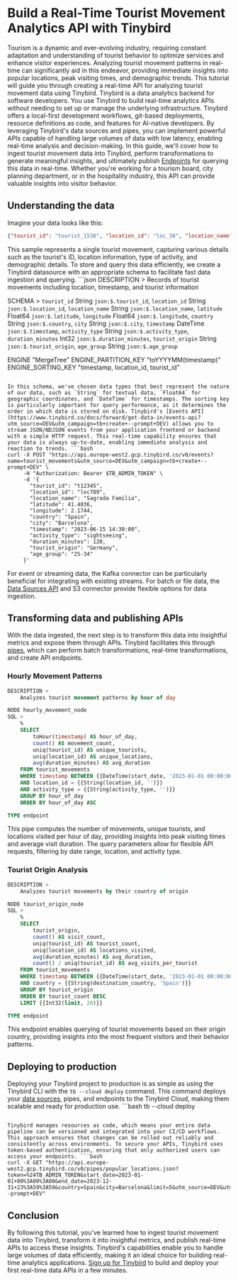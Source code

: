 # Build a Real-Time Tourist Movement Analytics API with Tinybird

Tourism is a dynamic and ever-evolving industry, requiring constant adaptation and understanding of tourist behavior to optimize services and enhance visitor experiences. Analyzing tourist movement patterns in real-time can significantly aid in this endeavor, providing immediate insights into popular locations, peak visiting times, and demographic trends. This tutorial will guide you through creating a real-time API for analyzing tourist movement data using Tinybird. Tinybird is a data analytics backend for software developers. You use Tinybird to build real-time analytics APIs without needing to set up or manage the underlying infrastructure. Tinybird offers a local-first development workflows, git-based deployments, resource definitions as code, and features for AI-native developers. By leveraging Tinybird's data sources and pipes, you can implement powerful APIs capable of handling large volumes of data with low latency, enabling real-time analysis and decision-making. In this guide, we'll cover how to ingest tourist movement data into Tinybird, perform transformations to generate meaningful insights, and ultimately publish [Endpoints](https://www.tinybird.co/docs/forward/work-with-data/publish-data/endpoints?utm_source=DEV&utm_campaign=tb+create+--prompt+DEV) for querying this data in real-time. Whether you're working for a tourism board, city planning department, or in the hospitality industry, this API can provide valuable insights into visitor behavior. 

## Understanding the data

Imagine your data looks like this:

```json
{"tourist_id": "tourist_1538", "location_id": "loc_38", "location_name": "Sydney Opera House", "latitude": 607421466, "longitude": 607421376, "country": "Japan", "city": "Tokyo", "timestamp": "2025-04-23 23:30:49", "activity_type": "Shopping", "duration_minutes": 33, "tourist_origin": "Brazil", "age_group": "18-24"}
```

This sample represents a single tourist movement, capturing various details such as the tourist's ID, location information, type of activity, and demographic details. To store and query this data efficiently, we create a Tinybird datasource with an appropriate schema to facilitate fast data ingestion and querying. ```json
DESCRIPTION >
    Records of tourist movements including location, timestamp, and tourist information

SCHEMA >
    `tourist_id` String `json:$.tourist_id`,
    `location_id` String `json:$.location_id`,
    `location_name` String `json:$.location_name`,
    `latitude` Float64 `json:$.latitude`,
    `longitude` Float64 `json:$.longitude`,
    `country` String `json:$.country`,
    `city` String `json:$.city`,
    `timestamp` DateTime `json:$.timestamp`,
    `activity_type` String `json:$.activity_type`,
    `duration_minutes` Int32 `json:$.duration_minutes`,
    `tourist_origin` String `json:$.tourist_origin`,
    `age_group` String `json:$.age_group`

ENGINE "MergeTree"
ENGINE_PARTITION_KEY "toYYYYMM(timestamp)"
ENGINE_SORTING_KEY "timestamp, location_id, tourist_id"
```

In this schema, we've chosen data types that best represent the nature of our data, such as `String` for textual data, `Float64` for geographic coordinates, and `DateTime` for timestamps. The sorting key is particularly important for query performance, as it determines the order in which data is stored on disk. Tinybird's [Events API](https://www.tinybird.co/docs/forward/get-data-in/events-api?utm_source=DEV&utm_campaign=tb+create+--prompt+DEV) allows you to stream JSON/NDJSON events from your application frontend or backend with a simple HTTP request. This real-time capability ensures that your data is always up-to-date, enabling immediate analysis and reaction to trends. ```bash
curl -X POST "https://api.europe-west2.gcp.tinybird.co/v0/events?name=tourist_movements&utm_source=DEV&utm_campaign=tb+create+--prompt+DEV" \
     -H "Authorization: Bearer $TB_ADMIN_TOKEN" \
     -d '{
       "tourist_id": "t12345",
       "location_id": "loc789",
       "location_name": "Sagrada Familia",
       "latitude": 41.4036,
       "longitude": 2.1744,
       "country": "Spain",
       "city": "Barcelona",
       "timestamp": "2023-06-15 14:30:00",
       "activity_type": "sightseeing",
       "duration_minutes": 120,
       "tourist_origin": "Germany",
       "age_group": "25-34"
     }'
```

For event or streaming data, the Kafka connector can be particularly beneficial for integrating with existing streams. For batch or file data, the [Data Sources API](https://www.tinybird.co/docs/api-reference/datasource-api?utm_source=DEV&utm_campaign=tb+create+--prompt+DEV) and S3 connector provide flexible options for data ingestion. 

## Transforming data and publishing APIs

With the data ingested, the next step is to transform this data into insightful metrics and expose them through APIs. Tinybird facilitates this through [pipes](https://www.tinybird.co/docs/forward/work-with-data/pipes?utm_source=DEV&utm_campaign=tb+create+--prompt+DEV), which can perform batch transformations, real-time transformations, and create API endpoints. 

### Hourly Movement Patterns

```sql
DESCRIPTION >
    Analyzes tourist movement patterns by hour of day

NODE hourly_movement_node
SQL >
    %
    SELECT 
        toHour(timestamp) AS hour_of_day,
        count() AS movement_count,
        uniq(tourist_id) AS unique_tourists,
        uniq(location_id) AS unique_locations,
        avg(duration_minutes) AS avg_duration
    FROM tourist_movements
    WHERE timestamp BETWEEN {{DateTime(start_date, '2023-01-01 00:00:00')}} AND {{DateTime(end_date, '2023-12-31 23:59:59')}}
    AND location_id = {{String(location_id, '')}}
    AND activity_type = {{String(activity_type, '')}}
    GROUP BY hour_of_day
    ORDER BY hour_of_day ASC

TYPE endpoint
```

This pipe computes the number of movements, unique tourists, and locations visited per hour of day, providing insights into peak visiting times and average visit duration. The query parameters allow for flexible API requests, filtering by date range, location, and activity type. 

### Tourist Origin Analysis

```sql
DESCRIPTION >
    Analyzes tourist movements by their country of origin

NODE tourist_origin_node
SQL >
    %
    SELECT 
        tourist_origin,
        count() AS visit_count,
        uniq(tourist_id) AS tourist_count,
        uniq(location_id) AS locations_visited,
        avg(duration_minutes) AS avg_duration,
        count() / uniq(tourist_id) AS avg_visits_per_tourist
    FROM tourist_movements
    WHERE timestamp BETWEEN {{DateTime(start_date, '2023-01-01 00:00:00')}} AND {{DateTime(end_date, '2023-12-31 23:59:59')}}
    AND country = {{String(destination_country, 'Spain')}}
    GROUP BY tourist_origin
    ORDER BY tourist_count DESC
    LIMIT {{Int32(limit, 20)}}

TYPE endpoint
```

This endpoint enables querying of tourist movements based on their origin country, providing insights into the most frequent visitors and their behavior patterns. 

## Deploying to production

Deploying your Tinybird project to production is as simple as using the Tinybird CLI with the `tb --cloud deploy` command. This command deploys your [data sources](https://www.tinybird.co/docs/forward/get-data-in/data-sources?utm_source=DEV&utm_campaign=tb+create+--prompt+DEV), pipes, and endpoints to the Tinybird Cloud, making them scalable and ready for production use. ```bash
tb --cloud deploy
```

Tinybird manages resources as code, which means your entire data pipeline can be versioned and integrated into your CI/CD workflows. This approach ensures that changes can be rolled out reliably and consistently across environments. To secure your APIs, Tinybird uses token-based authentication, ensuring that only authorized users can access your endpoints. ```bash
curl -X GET "https://api.europe-west2.gcp.tinybird.co/v0/pipes/popular_locations.json?token=%24TB_ADMIN_TOKEN&start_date=2023-01-01+00%3A00%3A00&end_date=2023-12-31+23%3A59%3A59&country=Spain&city=Barcelona&limit=5&utm_source=DEV&utm_campaign=tb+create+--prompt+DEV"
```


## Conclusion

By following this tutorial, you've learned how to ingest tourist movement data into Tinybird, transform it into insightful metrics, and publish real-time APIs to access these insights. Tinybird's capabilities enable you to handle large volumes of data efficiently, making it an ideal choice for building real-time analytics applications. [Sign up for Tinybird](https://cloud.tinybird.co/signup?utm_source=DEV&utm_campaign=tb+create+--prompt+DEV) to build and deploy your first real-time data APIs in a few minutes.